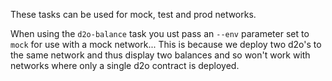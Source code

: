 These tasks can be used for mock, test and prod networks. 

When using the `d2o-balance` task you ust pass an `--env` parameter set to `mock` for use with a mock network... This is because we deploy two d2o's to the same network and thus display two balances and so won't work with networks where only a single d2o contract is deployed.